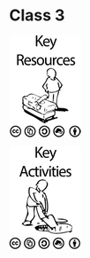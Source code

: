 # Class 3

![Key Resources](./Key-Resources-Inline.png)

![Key Activities](./Key-Activities-Inline.png)
